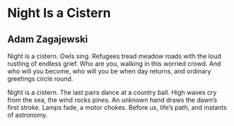 # Night Is a Cistern
## Adam Zagajewski
Night is a cistern. Owls sing. Refugees tread meadow roads
with the loud rustling of endless grief.
Who are you, walking in this worried crowd.
And who will you become, who will you be
when day returns, and ordinary greetings circle round.

Night is a cistern. The last pairs dance at a country ball.
High waves cry from the sea, the wind rocks pines.
An unknown hand draws the dawn’s first stroke.
Lamps fade, a motor chokes.
Before us, life’s path, and instants of astronomy.